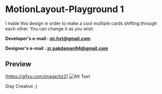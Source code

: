 # MotionLayout-Playground 1

I made this design in order to make a cool multiple cards shifting through each other. You can change it as you wish.


   **Developer's e-mail : sir.hxt@gmail.com**
    
   **Designer's e-mail : zr.pakdaman94@gmail.com**

## Preview
[https://gifyu.com/image/tiz2]
![Alt Text](https://github.com/JavadSheikhsagha/MotionLayout-Playground1/blob/main/20210422_143747.gif)


Stay Creative ;)
